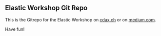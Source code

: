 ## Elastic Workshop Git Repo

This is the Gitrepo for the Elastic Workshop on [cdax.ch](https://cdax.ch/?s=elasticsearch+workshop) or on [medium.com](https://medium.com/tag/elastic-workshop).

Have fun! 
